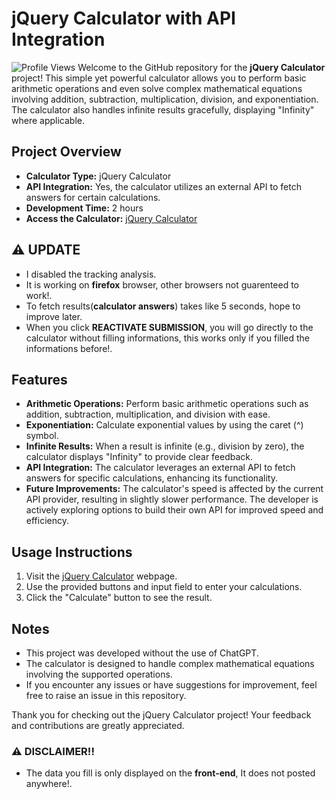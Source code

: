 # jQuery Calculator with API Integration
<img src="https://komarev.com/ghpvc/?username=reprogamaco&label=Profile%20views&color=0e75b6&style=flat" alt="Profile Views" />
Welcome to the GitHub repository for the <b>jQuery Calculator</b> project! This simple yet powerful calculator allows you to perform basic arithmetic operations and even solve complex mathematical equations involving addition, subtraction, multiplication, division, and exponentiation. The calculator also handles infinite results gracefully, displaying "Infinity" where applicable.

## Project Overview

- **Calculator Type:** jQuery Calculator
- **API Integration:** Yes, the calculator utilizes an external API to fetch answers for certain calculations.
- **Development Time:** 2 hours
- **Access the Calculator:** [jQuery Calculator](https://reprogamaco.github.io/calculator)

## ⚠️ UPDATE
- I disabled the tracking analysis.
- It is  working on **firefox** browser, other browsers not guarenteed to work!.
- To fetch results(**calculator answers**) takes like 5 seconds, hope to improve later.
- When you click **REACTIVATE SUBMISSION**, you will go directly to the calculator without filling informations, this works only if you filled the informations before!.


## Features

- **Arithmetic Operations:** Perform basic arithmetic operations such as addition, subtraction, multiplication, and division with ease.
- **Exponentiation:** Calculate exponential values by using the caret (^) symbol.
- **Infinite Results:** When a result is infinite (e.g., division by zero), the calculator displays "Infinity" to provide clear feedback.
- **API Integration:** The calculator leverages an external API to fetch answers for specific calculations, enhancing its functionality.
- **Future Improvements:** The calculator's speed is affected by the current API provider, resulting in slightly slower performance. The developer is actively exploring options to build their own API for improved speed and efficiency.

## Usage Instructions

1. Visit the [jQuery Calculator](https://reprogamaco.github.io/calculator) webpage.
2. Use the provided buttons and input field to enter your calculations.
3. Click the "Calculate" button to see the result.

## Notes

- This project was developed without the use of ChatGPT.
- The calculator is designed to handle complex mathematical equations involving the supported operations.
- If you encounter any issues or have suggestions for improvement, feel free to raise an issue in this repository.

Thank you for checking out the jQuery Calculator project! Your feedback and contributions are greatly appreciated.


### ⚠️ DISCLAIMER!!
- The data you fill is only displayed on the **front-end**, It does not posted anywhere!.
